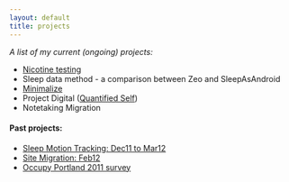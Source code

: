 ```yaml
---
layout: default
title: projects
---
```


<p><em>A list of my current (ongoing) projects:</em></p>

<ul>

<li><a href="nicotine.html">Nicotine testing</a></li>
<li>Sleep data method - a comparison between Zeo and SleepAsAndroid</li>
<li><a href="/writing/2012/10/01/minimalize.html">Minimalize</a></li>
<li>Project Digital (<a href="http://quantifiedself.com">Quantified Self</a>)</li>
<li>Notetaking Migration</li>
</ul>

<h4>Past projects:</h4>
<ul>
<li><a href="/sleep.html">Sleep Motion Tracking: Dec11 to Mar12</a></li>
<li><a href="/site/2012/02/19/Site-Migration.html">Site Migration: Feb12</a></li>
<li><a href="/occupypdx.html">Occupy Portland 2011 survey</a></li>
</ul>
